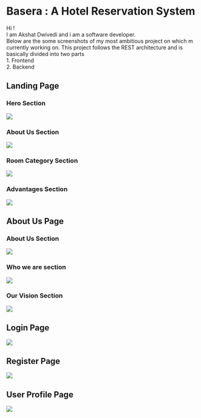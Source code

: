<h1>Basera : A Hotel Reservation System </h1>
Hi ! <br/>
I am Akshat Dwivedi and i am a software developer. <br/>
Below are the some screenshots of my most ambitious project on which m currently working on. This project follows the REST architecture and is basically divided into two parts <br/>
1. Frontend<br/>
2. Backend<br/>

<h2>Landing Page</h2>
<h3>Hero Section</h3>
<img src='https://github.com/user-attachments/assets/5612b49e-25b4-424c-8dba-98da0c5d22bc'/>
<h3>About Us Section</h3>
<img src='https://github.com/user-attachments/assets/1c66c644-505a-4f8d-9de8-4a957aafe11a'/>
<h3>Room Category Section</h3>
<img src='https://github.com/user-attachments/assets/b3f03ca0-d74e-46c0-9124-286850b382e9'/>
<h3>Advantages Section</h3>
<img src='https://github.com/user-attachments/assets/0b1cc58d-880b-427c-b7a8-f2b92df3afbc'/>

<h2>About Us Page</h2>
<h3>About Us Section</h3>
<img src='https://github.com/user-attachments/assets/cf92a2a5-58c9-4a9b-b933-8766baed9afb'/>
<h3>Who we are section</h3>
<img src='https://github.com/user-attachments/assets/39f50794-5fcd-42d3-afc1-69d3e329e379'/>
<h3>Our Vision Section</h3>
<img src='https://github.com/user-attachments/assets/465e3e93-3764-4fc1-897a-36414ecc74a0'/>
<h2>Login Page</h2>
<img src='https://github.com/user-attachments/assets/2734b20a-83ed-4a69-94f1-c95bc4403efa'/>
<h2>Register Page</h2>
<img src='https://github.com/user-attachments/assets/b25c3944-3fdd-453d-9dd6-7a0a123d6cd7'/>

<h2>User Profile Page</h2>
<img src='https://github.com/user-attachments/assets/6a705666-6bf3-40f4-9778-cdd69905f84b'/>
